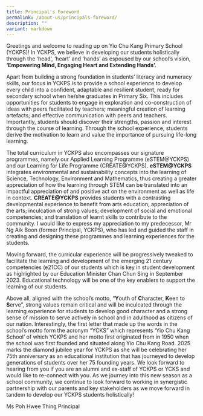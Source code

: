 ```yaml
---
title: Principal's Foreword
permalink: /about-us/principals-foreword/
description: ""
variant: markdown
---
```

Greetings and welcome to reading up on Yio Chu Kang Primary School (YCKPS)! In YCKPS, we believe in developing our students holistically through the ‘head’, ‘heart’ and ‘hands’ as espoused by our school’s vision, **‘Empowering Mind, Engaging Heart and Extending Hands’.**

Apart from building a strong foundation in students’ literacy and numeracy skills, our focus in YCKPS is to provide a school experience to develop every child into a confident, adaptable and resilient student, ready for secondary school when he/she graduates in Primary Six. This includes opportunities for students to engage in exploration and co-construction of ideas with peers facilitated by teachers; meaningful creation of learning artefacts; and effective communication with peers and teachers. Importantly, students should discover their strengths, passion and interest through the course of learning. Through the school experience, students derive the motivation to learn and value the importance of pursuing life-long learning. 

The total curriculum in YCKPS also encompasses our signature programmes, namely our Applied Learning Programme (eSTEM@YCKPS) and our Learning for Life Programme (CREATE@YCKPS). **eSTEM@YCKPS** integrates environmental and sustainability concepts into the learning of Science, Technology, Environment and Mathematics, thus creating a greater appreciation of how the learning through STEM can be translated into an impactful appreciation of and positive act on the environment as well as life in context.  **CREATE@YCKPS** provides students with a contrasting developmental experience to benefit from arts education; appreciation of the arts; inculcation of strong values; development of social and emotional competencies; and translation of learnt skills to contribute to the community. I would like to express my appreciation to my predecessor, Mr Ng Aik Boon (former Principal, YCKPS), who has led and guided the staff in creating and designing these programmes and learning experiences for the students.

Moving forward, the curricular experience will be progressively tweaked to facilitate the learning and development of the emerging 21 century competencies (e21CC) of our students which is key in student development as highlighted by our Education Minister Chan Chun Sing in September 2023. Educational technology will be one of the key enablers to support the learning of our students. 

Above all, aligned with the school’s motto, “**Y**outh of **C**haracter, **K**een to **S**erve”, strong values remain critical and will be inculcated through the learning experience for students to develop good character and a strong sense of mission to serve actively in school and in adulthood as citizens of our nation. Interestingly, the first letter that made up the words in the school’s motto form the acronym “YCKS” which represents ‘Yio Chu Kang School’ of which YCKPS and her motto first originated from in 1950 when the school was first founded and situated along Yio Chu Kang Road. 2025 marks the diamond jubilee year for YCKPS as she will be celebrating her 75th anniversary as an educational institution that has journeyed to develop generations of students over her 75 founding years. We look forward to hearing from you if you are an alumni and ex-staff of YCKPS or YCKS and would like to re-connect with you.
As we journey into this new season as a school community, we continue to look forward to working in synergistic partnership with our parents and key stakeholders as we move forward in tandem to develop our YCKPS students holistically!

Ms Poh Hwee Thing
Principal
